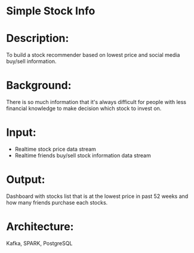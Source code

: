 # Simple Stock Info

# Description:
To build a stock recommender based on lowest price and social media buy/sell information.

# Background:
There is so much information that it's always difficult for people with less financial knowledge to make decision which stock to invest on. 

# Input:
* Realtime stock price data stream
* Realtime friends buy/sell stock information data stream

# Output:
Dashboard with stocks list that is at the lowest price in past 52 weeks and how many friends purchase each stocks.

# Architecture:
Kafka, SPARK, PostgreSQL

